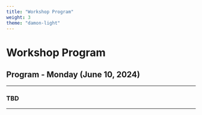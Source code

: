```yaml
---
title: "Workshop Program"
weight: 3
theme: "damon-light"
---
```


# Workshop Program

## Program - Monday (June 10, 2024)

---
### TBD
---
